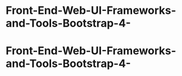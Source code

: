 # Front-End-Web-UI-Frameworks-and-Tools-Bootstrap-4-
# Front-End-Web-UI-Frameworks-and-Tools-Bootstrap-4-
